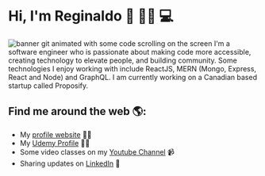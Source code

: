 <!--
**xumes/xumes** is a ✨ _special_ ✨ repository because its `README.md` (this file) appears on your GitHub profile.

Here are some ideas to get you started:

- 🔭 I’m currently working on ...
- 🌱 I’m currently learning ...
- 👯 I’m looking to collaborate on ...
- 🤔 I’m looking for help with ...
- 💬 Ask me about ...
- 📫 How to reach me: ...
- 😄 Pronouns: ...
- ⚡ Fun fact: ...
-->

# Hi, I'm Reginaldo 👋 	:man_technologist: 💻

<img src="https://media.giphy.com/media/xT9IgzoKnwFNmISR8I/giphy.gif" alt="banner git animated with some code scrolling on the screen">
I'm a software engineer who is passionate about making code more accessible, creating technology to elevate people, and building community. Some technologies I enjoy working with include ReactJS, MERN (Mongo, Express, React and Node) and GraphQL. I am currently working on a Canadian based startup called Proposify.


## Find me around the web 🌎:
- My <a href="https://www.reginaldosantos.com.br">profile website</a>  ✍🏾
- My <a href="https://www.udemy.com/user/reginaldo-marcelo-dos-santos-2/"> Udemy Profile</a> :man_teacher:
- Some video classes on my <a href="https://www.youtube.com/channel/UCqI7CYMy3nO8RrIqB64v2hQ//">Youtube Channel</a> 📹
- Sharing updates on <a href="https://www.linkedin.com/in/reginaldosantos/">LinkedIn</a> 💼
